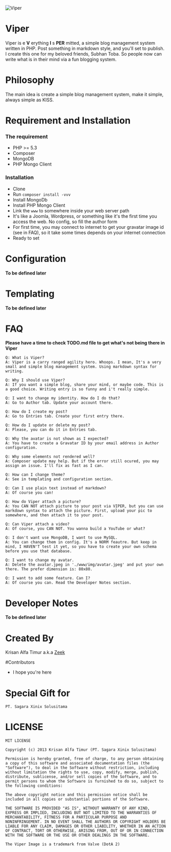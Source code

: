 ![Viper](https://github.com/krisanalfa/viper/raw/master/www/img/viper.png)

# Viper

Viper is e **V** erything **I** s **PER** mitted, a simple blog management system written in PHP.
Post something in markdown style, and you'll set to publish. I create this one for my beloved friends, Subhan Toba. So people now can write what is in their mind via a fun blogging system.

# Philosophy

The main idea is create a simple blog management system, make it simple, always simple as KISS.

# Requirement and Installation

### The requirement
- PHP >= 5.3
- Composer
- MongoDB
- PHP Mongo Client

### Installation
- Clone
- Run `composer install -vvv`
- Install MongoDb
- Install PHP Mongo Client
- Link the `www` to somewhere inside your web server path
- It's like a Joomla, Wordpress, or something like it's the first time you access the web. No config, so fill the author form
- For first time, you may connect to internet to get your gravatar image id (see in FAQ), so it take some times depends on your internet connection
- Ready to set

# Configuration

**To be defined later**

# Templating

**To be defined later**

# FAQ
**Please have a time to check TODO.md file to get what's not being there in Viper**

```
Q: What is Viper?
A: Viper is a carry ranged agility hero. Whoops. I mean, It's a very small and simple blog management system. Using markdown syntax for writing.

Q: Why I should use Viper?
A: If you want a simple blog, share your mind, or maybe code. This is a good choice. Writing entry is so funny and i't really simple.

Q: I want to change my identity. How do I do that?
A: Go to Author tab. Update your account there.

Q: How do I create my post?
A: Go to Entries tab. Create your first entry there.

Q: How do I update or delete my post?
A: Please, you can do it in Entries tab.

Q: Why the avatar is not shown as I expected?
A: You have to create a Gravatar ID by your email address in Author configuration.

Q: Why some elements not rendered well?
A: Composer update may help. But if the error still ocured, you may assign an issue. I'll fix as fast as I can.

Q: How can I change theme?
A: See in templating and configuration section.

Q: Can I use plain text instead of markdown?
A: Of course you can!

Q: How do Viper attach a picture?
A: You CAN NOT attach picture to your post via VIPER, but you can use markdown syntax to attach the picture. First, upload your pic to somewhere, and then attach it to your post.

Q: Can Viper attach a video?
A: Of course, you CAN NOT. You wanna build a YouTube or what?

Q: I don't want use MongoDB, I want to use MySQL.
A: You can change them in config. It's a NORM feautre. But keep in mind, I HAVEN'T test it yet, so you have to create your own schema before you use that database.

Q: I want to change my avatar.
A: Delete the avatar.jpeg in './www/img/avatar.jpeg' and put your own there. The prefer dimension is: 80x80.

Q: I want to add some feature. Can I?
A: Of course you can. Read the Developer Notes section.
```

# Developer Notes
**To be defined later**

# Created By

Krisan Alfa Timur a.k.a [Zeek](https://twitter.com/krisanalfa)

#Contributors

- I hope you're here

# Special Gift for
```
PT. Sagara Xinix Solusitama
```

# LICENSE
```
MIT LICENSE

Copyright (c) 2013 Krisan Alfa Timur (PT. Sagara Xinix Solusitama)

Permission is hereby granted, free of charge, to any person obtaining
a copy of this software and associated documentation files (the
"Software"), to deal in the Software without restriction, including
without limitation the rights to use, copy, modify, merge, publish,
distribute, sublicense, and/or sell copies of the Software, and to
permit persons to whom the Software is furnished to do so, subject to
the following conditions:

The above copyright notice and this permission notice shall be
included in all copies or substantial portions of the Software.

THE SOFTWARE IS PROVIDED "AS IS", WITHOUT WARRANTY OF ANY KIND,
EXPRESS OR IMPLIED, INCLUDING BUT NOT LIMITED TO THE WARRANTIES OF
MERCHANTABILITY, FITNESS FOR A PARTICULAR PURPOSE AND
NONINFRINGEMENT. IN NO EVENT SHALL THE AUTHORS OR COPYRIGHT HOLDERS BE
LIABLE FOR ANY CLAIM, DAMAGES OR OTHER LIABILITY, WHETHER IN AN ACTION
OF CONTRACT, TORT OR OTHERWISE, ARISING FROM, OUT OF OR IN CONNECTION
WITH THE SOFTWARE OR THE USE OR OTHER DEALINGS IN THE SOFTWARE.
```

```
The Viper Image is a trademark from Valve (DotA 2)
```
